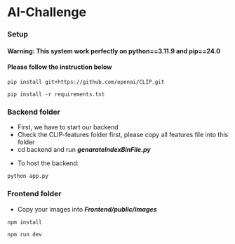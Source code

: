 # AI-Challenge

### Setup
#### Warning: This system work perfectly on python==3.11.9 and pip==24.0
#### Please follow the instruction below

```
pip install git+https://github.com/openai/CLIP.git
```
```
pip install -r requirements.txt
```

### Backend folder
- First, we have to start our backend
- Check the CLIP-features folder first, please copy all features file into this folder 
- cd backend and run **_genarateIndexBinFile.py_**
    

<!-- ![image](https://github.com/user-attachments/assets/31721ad1-5a83-4c5c-aae2-7ba6d23f21df) -->
- To host the backend:

```
python app.py
```

### Frontend folder
- Copy your images into **_Frontend/public/images_** 

```
npm install
```
```
npm run dev
```
